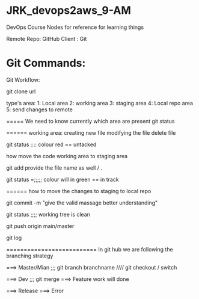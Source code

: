 # JRK_devops2aws_9-AM
DevOps Course Nodes for reference for learning things

Remote Repo: GitHub
Client : Git

Git Commands:
===================
Git Workflow:

git clone url 

type's area:
1: Local area
2: working area
3: staging area
4: Local repo area
5: send changes to remote

=====
We need to know currently which area are present
git status

======
working area:
creating new file 
modifying the file
delete file

git status :::: colour red == untacked 

how move the code working area to staging area

git add provide the file name as well / .

git status =;;;;; colour will in green == in track

======
how to move the changes to staging to local repo

git commit -m "give the valid massage better understanding"

git status ;;;; working tree is clean

git push origin main/master

git log


==========================
In git hub we are following the branching strategy

===> Master/Mian ;;; git branch branchname
////  git checkout / switch 

===> Dev ;;; git merge 
===> Feature  work will done 


===> Release
===> Error 
